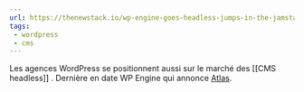 ```yaml
---
url: https://thenewstack.io/wp-engine-goes-headless-jumps-in-the-jamstack/
tags: 
 - wordpress
 - cms
---
```


Les agences WordPress se positionnent aussi sur le marché des [[CMS headless]] . Dernière en date WP Engine qui annonce [Atlas](https://wpengine.com/atlas).





